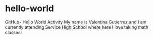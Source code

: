 # hello-world
GitHub- Hello World Activity 
My name is Valentina Gutierrez and I am currently attending Service High School where here I love taking math classes!
